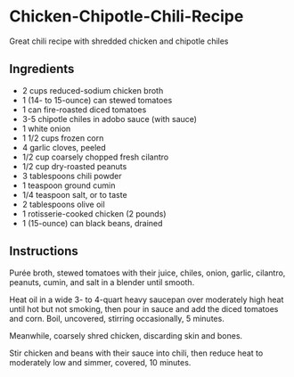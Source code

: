 # Chicken-Chipotle-Chili-Recipe
Great chili recipe with shredded chicken and chipotle chiles

## Ingredients

- 2 cups reduced-sodium chicken broth
- 1 (14- to 15-ounce) can stewed tomatoes
- 1 can fire-roasted diced tomatoes
- 3-5 chipotle chiles in adobo sauce (with sauce)
- 1 white onion
- 1 1/2 cups frozen corn
- 4 garlic cloves, peeled
- 1/2 cup coarsely chopped fresh cilantro
- 1/2 cup dry-roasted peanuts
- 3 tablespoons chili powder
- 1 teaspoon ground cumin
- 1/4 teaspoon salt, or to taste
- 2 tablespoons olive oil
- 1 rotisserie-cooked chicken (2 pounds)
- 1 (15-ounce) can black beans, drained

## Instructions

Purée broth, stewed tomatoes with their juice, chiles, onion, garlic, cilantro, peanuts, cumin, and salt in a blender until smooth.

Heat oil in a wide 3- to 4-quart heavy saucepan over moderately high heat until hot but not smoking, then pour in sauce and add the diced tomatoes and corn. Boil, uncovered, stirring occasionally, 5 minutes.

Meanwhile, coarsely shred chicken, discarding skin and bones.

Stir chicken and beans with their sauce into chili, then reduce heat to moderately low and simmer, covered, 10 minutes.
